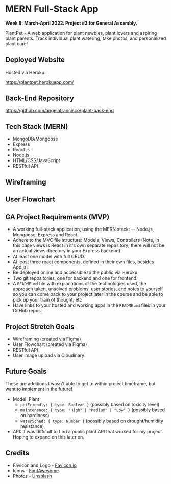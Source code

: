 # MERN Full-Stack App

**Week 8: March-April 2022. Project #3 for General Assembly.**

PlantPet - A web application for plant newbies, plant lovers and aspiring plant parents. Track individual plant watering, take photos, and personalized plant care!

## Deployed Website

Hosted via Heroku:

https://plantpet.herokuapp.com/

## Back-End Repository
https://github.com/angelafrancisco/plant-back-end

## Tech Stack (MERN)

- MongoDB/Mongoose
- Express
- React.js
- Node.js
- HTML/CSS/JavaScript
- RESTful API

## Wireframing

<!-- show images here -->

## User Flowchart

<!-- show images here -->

## GA Project Requirements (MVP)

- A working full-stack application, using the MERN stack: 
    -- Node.js, Mongoose, Express and React.
- Adhere to the MVC file structure: Models, Views, Controllers (Note, in this case views is React in it's own separate repository; there will not be an actual views directory in your Express backend)
- At least one model with full CRUD.
- At least three react components, defined in their own files, besides App.js.
- Be deployed online and accessible to the public via Heroku
- Two git repositories, one for backend and one for frontend.
- A `README.md` file with explanations of the technologies used, the approach taken, unsolved problems, user stories, and notes to yourself so you can come back to your project later in the course and be able to pick up your train of thought, etc
- Have links to your hosted and working apps in the `README.md` files in your GitHub repos.

## Project Stretch Goals

- Wireframing (created via Figma)
- User Flowchart (created via Figma)
- RESTful API
- User image upload via Cloudinary

## Future Goals
These are additions I wasn't able to get to within project timeframe, but want to implement in the future!

- Model: Plant
    - `petFriendly: { type: Boolean }` (possibly based on toxicity level)
    - `maintenance: { type: "High" | "Medium" | "Low" }` (possibly based on hardiness)
    - `waterSched: { type: Number }` (possibly based on drought/humidity resistance)
- API: It was difficult to find a public plant API that worked for my project. Hoping to expand on this later on.


## Credits

- Favicon and Logo - [Favicon.io](https://favicon.io/emoji-favicons/potted-plant)
- Icons - [FontAwesome](https://fontawesome.com/icons)
- Photos - [Unsplash]()
